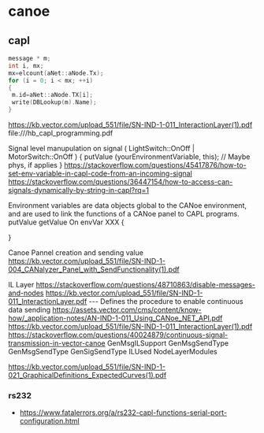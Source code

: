 # canoe
## capl
``` c
message * m;
int i, mx;
mx=elcount(aNet::aNode.Tx);
for (i = 0; i < mx; ++i)
{
 m.id=aNet::aNode.TX[i];
 write(DBLookup(m).Name);
}
```

https://kb.vector.com/upload_551/file/SN-IND-1-011_InteractionLayer(1).pdf
file:///hb_capl_programming.pdf

Signal level manupulation
on signal ( LightSwitch::OnOff | MotorSwitch::OnOff )
{
  putValue (yourEnvironmentVariable, this);      // Maybe phys, if applies
}
https://stackoverflow.com/questions/45417876/how-to-set-env-variable-in-capl-code-from-an-incoming-signal
https://stackoverflow.com/questions/36447154/how-to-access-can-signals-dynamically-by-string-in-capl?rq=1


Environment variables are data objects global to the CANoe environment, and are used to link the functions of a
CANoe panel to CAPL programs.
putValue
getValue
On envVar XXX
{

}

Canoe Pannel creation and sending value
https://kb.vector.com/upload_551/file/SN-IND-1-004_CANalyzer_Panel_with_SendFunctionality(1).pdf

IL Layer
https://stackoverflow.com/questions/48710863/disable-messages-and-nodes
https://kb.vector.com/upload_551/file/SN-IND-1-011_InteractionLayer.pdf --- Defines the procedure to enable continuous data sending
https://assets.vector.com/cms/content/know-how/_application-notes/AN-IND-1-011_Using_CANoe_NET_API.pdf
https://kb.vector.com/upload_551/file/SN-IND-1-011_InteractionLayer(1).pdf
https://stackoverflow.com/questions/40024879/continuous-signal-transmission-in-vector-canoe
GenMsgILSupport
GenMsgSendType
GenMsgSendType
GenSigSendType
ILUsed
NodeLayerModules


https://kb.vector.com/upload_551/file/SN-IND-1-021_GraphicalDefinitions_ExpectedCurves(1).pdf
### rs232
* https://www.fatalerrors.org/a/rs232-capl-functions-serial-port-configuration.html
